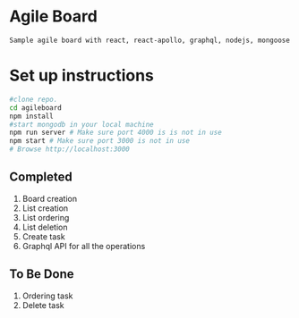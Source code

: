 # Agile Board
    Sample agile board with react, react-apollo, graphql, nodejs, mongoose

# Set up instructions
```sh
#clone repo.
cd agileboard
npm install
#start mongodb in your local machine
npm run server # Make sure port 4000 is is not in use 
npm start # Make sure port 3000 is not in use
# Browse http://localhost:3000 
```
## Completed
1.  Board creation
2.  List creation
3.  List ordering
4.  List deletion
5.  Create task
6.  Graphql API for all the operations 

##  To Be Done
1.  Ordering task
2.  Delete task
